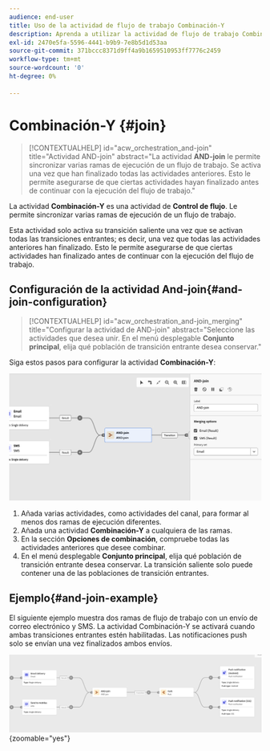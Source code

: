 ```yaml
---
audience: end-user
title: Uso de la actividad de flujo de trabajo Combinación-Y
description: Aprenda a utilizar la actividad de flujo de trabajo Combinación-Y
exl-id: 2470e5fa-5596-4441-b9b9-7e8b5d1d53aa
source-git-commit: 371bccc8371d9ff4a9b1659510953ff7776c2459
workflow-type: tm+mt
source-wordcount: '0'
ht-degree: 0%

---
```


# Combinación-Y {#join}


>[!CONTEXTUALHELP]
>id="acw_orchestration_and-join"
>title="Actividad AND-join"
>abstract="La actividad **AND-join** le permite sincronizar varias ramas de ejecución de un flujo de trabajo. Se activa una vez que han finalizado todas las actividades anteriores. Esto le permite asegurarse de que ciertas actividades hayan finalizado antes de continuar con la ejecución del flujo de trabajo."

La actividad **Combinación-Y** es una actividad de **Control de flujo**. Le permite sincronizar varias ramas de ejecución de un flujo de trabajo.

Esta actividad solo activa su transición saliente una vez que se activan todas las transiciones entrantes; es decir, una vez que todas las actividades anteriores han finalizado. Esto le permite asegurarse de que ciertas actividades han finalizado antes de continuar con la ejecución del flujo de trabajo.

## Configuración de la actividad And-join{#and-join-configuration}

>[!CONTEXTUALHELP]
>id="acw_orchestration_and-join_merging"
>title="Configurar la actividad de AND-join"
>abstract="Seleccione las actividades que desea unir. En el menú desplegable **Conjunto principal**, elija qué población de transición entrante desea conservar."

Siga estos pasos para configurar la actividad **Combinación-Y**:

![](../assets/workflow-andjoin.png)

1. Añada varias actividades, como actividades del canal, para formar al menos dos ramas de ejecución diferentes.
1. Añada una actividad **Combinación-Y** a cualquiera de las ramas.
1. En la sección **Opciones de combinación**, compruebe todas las actividades anteriores que desee combinar.
1. En el menú desplegable **Conjunto principal**, elija qué población de transición entrante desea conservar. La transición saliente solo puede contener una de las poblaciones de transición entrantes.

## Ejemplo{#and-join-example}

El siguiente ejemplo muestra dos ramas de flujo de trabajo con un envío de correo electrónico y SMS. La actividad Combinación-Y se activará cuando ambas transiciones entrantes estén habilitadas. Las notificaciones push solo se envían una vez finalizados ambos envíos.

![](../assets/workflow-andjoin-example.png){zoomable="yes"}
